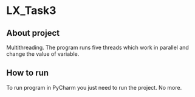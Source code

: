 # LX_Task3

## About project
Multithreading. The program runs five threads which work in parallel 
and change the value of variable.

## How to run
To run program in PyCharm you just need to run the project. 
No more.